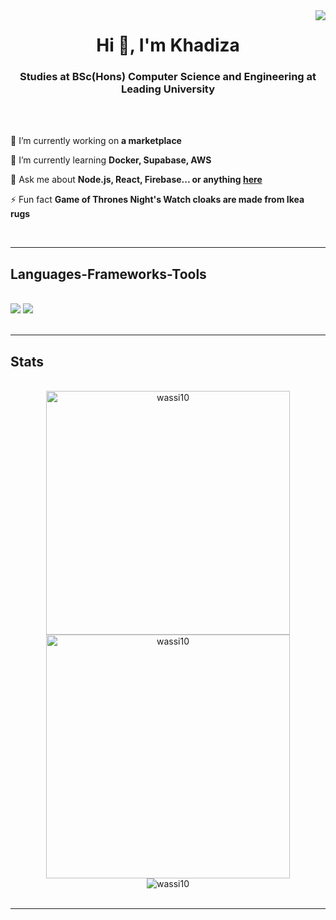 
<img align="right" src="https://visitor-badge.laobi.icu/badge?page_id=wassi10.wassi10" />
<h1 align="center">Hi 👋, I'm Khadiza</h1>
<h3 align="center">Studies at BSc(Hons) Computer Science and Engineering at Leading University</h3>

 <br/> <br/>


<div align="left">
 
 🔭 I’m currently working on **a marketplace**
 
 🌱 I’m currently learning **Docker, Supabase, AWS**

💬 Ask me about **Node.js, React, Firebase... or anything [here](https://github.com/salesp07/salesp07/issues)**

⚡ Fun fact **Game of Thrones Night's Watch cloaks are made from Ikea rugs**

 </div>

 <br/>
<hr/>
<h2 align="left">Languages-Frameworks-Tools</h2>
<br/>
<div align="left">
    <img src="https://skillicons.dev/icons?i=bootstrap,html,css,vscode,github" />
    <img src="https://skillicons.dev/icons?i=python,javascript,firebase,flutter,dart,c,java,mysql,django,streamlit" /><br>
</div>
<br/>
<hr/>

<h2 align="left">Stats</h2>
<br>
<div align=center>
    <img width=390 src="https://github-readme-streak-stats.herokuapp.com/?user=wassi10&theme=react" alt="wassi10" />    
    <img width=390 src="https://github-readme-stats.vercel.app/api?username=wassi10&show_icons=true&theme=react" alt="wassi10" /> <br/>
    <img align="center" src="https://github-readme-stats.vercel.app/api/top-langs?username=wassi10&show_icons=true&locale=en&layout=compact&theme=react" alt="wassi10" />
</div>
<br/>
<hr/>
